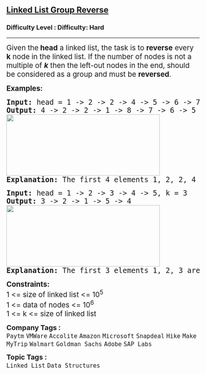 <h2><a href="https://www.geeksforgeeks.org/problems/reverse-a-linked-list-in-groups-of-given-size/1?page=1&company=Amazon&difficulty=Hard&status=unsolved&sortBy=submissions">Linked List Group Reverse</a></h2><h3>Difficulty Level : Difficulty: Hard</h3><hr><div class="problems_problem_content__Xm_eO"><p><span style="font-size: 14pt;">Given the<strong> head</strong> a linked list, the task is to <strong>reverse</strong> every <strong>k</strong> node in the linked list. If the number of nodes is not a multiple of <strong><em>k</em></strong> then the left-out nodes in the end, should be considered as a group and must be <strong>reversed</strong>.</span></p>
<p><span style="font-size: 14pt;"><strong>Examples:</strong></span></p>
<pre><span style="font-size: 14pt;"><strong>Input: </strong>head = 1 -&gt; 2 -&gt; 2 -&gt; 4 -&gt; 5 -&gt; 6 -&gt; 7 -&gt; 8, k = 4
<strong>Output: </strong>4 -&gt; 2 -&gt; 2 -&gt; 1 -&gt; 8 -&gt; 7 -&gt; 6 -&gt; 5<br><img src="https://media.geeksforgeeks.org/img-practice/prod/addEditProblem/700013/Web/Other/blobid0_1723298986.png" width="400" height="160"><br><strong>Explanation:</strong> The first 4 elements 1, 2, 2, 4 are reversed first and then the next 4 elements 5, 6, 7, 8. Hence, the resultant linked list is 4 -&gt; 2 -&gt; 2 -&gt; 1 -&gt; 8 -&gt; 7 -&gt; 6 -&gt; 5.
</span></pre>
<pre><span style="font-size: 14pt;"><strong>Input: </strong>head = 1 -&gt; 2 -&gt; 3 -&gt; 4 -&gt; 5, k = 3
<strong>Output: </strong>3 -&gt; 2 -&gt; 1 -&gt; 5 -&gt; 4<br><img src="https://media.geeksforgeeks.org/img-practice/prod/addEditProblem/700013/Web/Other/blobid1_1723298995.png" width="400" height="160"><br><strong>Explanation: </strong>The first 3 elements 1, 2, 3 are reversed first and then left out elements 4, 5 are reversed. Hence, the resultant linked list is 3 -&gt; 2 -&gt; 1 -&gt; 5 -&gt; 4.
</span></pre>
<div><span style="font-size: 14pt;"><strong>Constraints:</strong></span></div>
<div><span style="font-size: 14pt;">1 &lt;= size of linked list &lt;= 10<sup>5</sup></span></div>
<div><span style="font-size: 14pt;">1 &lt;= data of nodes &lt;= 10<sup>6</sup></span><br><span style="font-size: 14pt;">1 &lt;= k &lt;=&nbsp;<span style="font-family: -apple-system, BlinkMacSystemFont, 'Segoe UI', Roboto, Oxygen, Ubuntu, Cantarell, 'Open Sans', 'Helvetica Neue', sans-serif;">size of linked list</span><span style="font-family: -apple-system, BlinkMacSystemFont, 'Segoe UI', Roboto, Oxygen, Ubuntu, Cantarell, 'Open Sans', 'Helvetica Neue', sans-serif;">&nbsp;</span></span></div></div><p><span style=font-size:18px><strong>Company Tags : </strong><br><code>Paytm</code>&nbsp;<code>VMWare</code>&nbsp;<code>Accolite</code>&nbsp;<code>Amazon</code>&nbsp;<code>Microsoft</code>&nbsp;<code>Snapdeal</code>&nbsp;<code>Hike</code>&nbsp;<code>MakeMyTrip</code>&nbsp;<code>Walmart</code>&nbsp;<code>Goldman Sachs</code>&nbsp;<code>Adobe</code>&nbsp;<code>SAP Labs</code>&nbsp;<br><p><span style=font-size:18px><strong>Topic Tags : </strong><br><code>Linked List</code>&nbsp;<code>Data Structures</code>&nbsp;